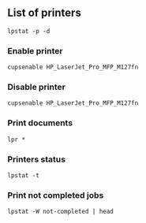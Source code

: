 ## List of printers
```console
lpstat -p -d
```
### Enable printer
```console
cupsenable HP_LaserJet_Pro_MFP_M127fn
```
### Disable printer
```console
cupsenable HP_LaserJet_Pro_MFP_M127fn
```
### Print documents
```console
lpr *
```
### Printers status
```console
lpstat -t
```
### Print not completed jobs
```console
lpstat -W not-completed | head
```

